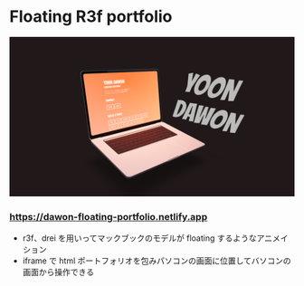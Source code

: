# Floating R3f portfolio

![image](./public//floating-portfolio-image.png)

### https://dawon-floating-portfolio.netlify.app

- r3f、drei を用いってマックブックのモデルが floating するようなアニメイション
- iframe で html ポートフォリオを包みパソコンの画面に位置してバソコンの画面から操作できる
